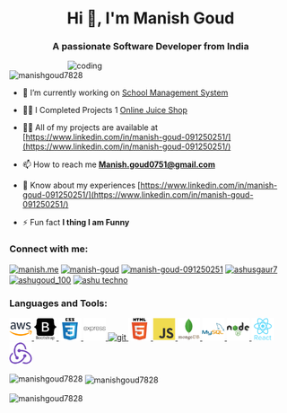 
<h1 align="center">Hi 👋, I'm Manish Goud</h1>
<h3 align="center">A passionate Software Developer from India</h3>
<img align="right" alt="coding" width="400" src="https://user-images.githubusercontent.com/55389276/140866485-8fb1c876-9a8f-4d6a-98dc-08c4981eaf70.gif" >

<p align="left"> <img src="https://komarev.com/ghpvc/?username=manishgoud7828&label=Profile%20views&color=0e75b6&style=flat" alt="manishgoud7828" /> </p>

- 🔭 I’m currently working on [School Management System](https://www.stpaulsgwalior.com)

- 👨‍🏭 I Completed Projects 1 [Online Juice Shop](https://www.letsjuicebahamas.com)

- 👨‍💻 All of my projects are available at [https://www.linkedin.com/in/manish-goud-091250251/](https://www.linkedin.com/in/manish-goud-091250251/)

- 📫 How to reach me **Manish.goud0751@gmail.com**

- 📄 Know about my experiences [https://www.linkedin.com/in/manish-goud-091250251/](https://www.linkedin.com/in/manish-goud-091250251/)

- ⚡ Fun fact **I thing I am Funny**

<h3 align="left">Connect with me:</h3>
<p align="left">
<a href="https://dev.to/manish.me" target="blank"><img align="center" src="https://raw.githubusercontent.com/rahuldkjain/github-profile-readme-generator/master/src/images/icons/Social/devto.svg" alt="manish.me" height="30" width="40" /></a>
<a href="https://twitter.com/manish-goud" target="blank"><img align="center" src="https://raw.githubusercontent.com/rahuldkjain/github-profile-readme-generator/master/src/images/icons/Social/twitter.svg" alt="manish-goud" height="30" width="40" /></a>
<a href="https://linkedin.com/in/manish-goud-091250251" target="blank"><img align="center" src="https://raw.githubusercontent.com/rahuldkjain/github-profile-readme-generator/master/src/images/icons/Social/linked-in-alt.svg" alt="manish-goud-091250251" height="30" width="40" /></a>
<a href="https://fb.com/ashusgaur7" target="blank"><img align="center" src="https://raw.githubusercontent.com/rahuldkjain/github-profile-readme-generator/master/src/images/icons/Social/facebook.svg" alt="ashusgaur7" height="30" width="40" /></a>
<a href="https://instagram.com/ashugoud_100" target="blank"><img align="center" src="https://raw.githubusercontent.com/rahuldkjain/github-profile-readme-generator/master/src/images/icons/Social/instagram.svg" alt="ashugoud_100" height="30" width="40" /></a>
<a href="https://www.youtube.com/c/ashu techno" target="blank"><img align="center" src="https://raw.githubusercontent.com/rahuldkjain/github-profile-readme-generator/master/src/images/icons/Social/youtube.svg" alt="ashu techno" height="30" width="40" /></a>
</p>

<h3 align="left">Languages and Tools:</h3>
<p align="left"> <a href="https://aws.amazon.com" target="_blank" rel="noreferrer"> <img src="https://raw.githubusercontent.com/devicons/devicon/master/icons/amazonwebservices/amazonwebservices-original-wordmark.svg" alt="aws" width="40" height="40"/> </a> <a href="https://getbootstrap.com" target="_blank" rel="noreferrer"> <img src="https://raw.githubusercontent.com/devicons/devicon/master/icons/bootstrap/bootstrap-plain-wordmark.svg" alt="bootstrap" width="40" height="40"/> </a> <a href="https://www.w3schools.com/css/" target="_blank" rel="noreferrer"> <img src="https://raw.githubusercontent.com/devicons/devicon/master/icons/css3/css3-original-wordmark.svg" alt="css3" width="40" height="40"/> </a> <a href="https://expressjs.com" target="_blank" rel="noreferrer"> <img src="https://raw.githubusercontent.com/devicons/devicon/master/icons/express/express-original-wordmark.svg" alt="express" width="40" height="40"/> </a> <a href="https://git-scm.com/" target="_blank" rel="noreferrer"> <img src="https://www.vectorlogo.zone/logos/git-scm/git-scm-icon.svg" alt="git" width="40" height="40"/> </a> <a href="https://www.w3.org/html/" target="_blank" rel="noreferrer"> <img src="https://raw.githubusercontent.com/devicons/devicon/master/icons/html5/html5-original-wordmark.svg" alt="html5" width="40" height="40"/> </a> <a href="https://developer.mozilla.org/en-US/docs/Web/JavaScript" target="_blank" rel="noreferrer"> <img src="https://raw.githubusercontent.com/devicons/devicon/master/icons/javascript/javascript-original.svg" alt="javascript" width="40" height="40"/> </a> <a href="https://www.mongodb.com/" target="_blank" rel="noreferrer"> <img src="https://raw.githubusercontent.com/devicons/devicon/master/icons/mongodb/mongodb-original-wordmark.svg" alt="mongodb" width="40" height="40"/> </a> <a href="https://www.mysql.com/" target="_blank" rel="noreferrer"> <img src="https://raw.githubusercontent.com/devicons/devicon/master/icons/mysql/mysql-original-wordmark.svg" alt="mysql" width="40" height="40"/> </a> <a href="https://nodejs.org" target="_blank" rel="noreferrer"> <img src="https://raw.githubusercontent.com/devicons/devicon/master/icons/nodejs/nodejs-original-wordmark.svg" alt="nodejs" width="40" height="40"/> </a> <a href="https://reactjs.org/" target="_blank" rel="noreferrer"> <img src="https://raw.githubusercontent.com/devicons/devicon/master/icons/react/react-original-wordmark.svg" alt="react" width="40" height="40"/> </a> <a href="https://redux.js.org" target="_blank" rel="noreferrer"> <img src="https://raw.githubusercontent.com/devicons/devicon/master/icons/redux/redux-original.svg" alt="redux" width="40" height="40"/> </a> </p>

<p><img align="left" src="https://github-readme-stats.vercel.app/api/top-langs?username=manishgoud7828&show_icons=true&locale=en&layout=compact" alt="manishgoud7828" /></p>

<p>&nbsp;<img align="center" src="https://github-readme-stats.vercel.app/api?username=manishgoud7828&show_icons=true&locale=en" alt="manishgoud7828" /></p>

<p><img align="center" src="https://github-readme-streak-stats.herokuapp.com/?user=manishgoud7828&" alt="manishgoud7828" /></p>
